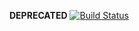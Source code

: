 **DEPRECATED**
[![Build Status](https://travis-ci.org/MasseR/ebook-manager.svg?branch=master)](https://travis-ci.org/MasseR/ebook-manager)
